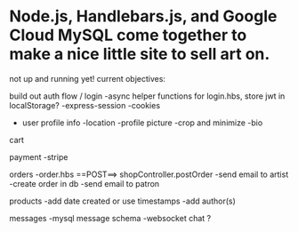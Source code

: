 # Node.js, Handlebars.js, and Google Cloud MySQL come together to make a nice little site to sell art on.

not up and running yet!
current objectives:

build out auth flow / login
-async helper functions for login.hbs, store jwt in localStorage?
-express-session
-cookies

- user profile info
  -location
  -profile picture
  -crop and minimize
  -bio

cart

payment
-stripe

orders
-order.hbs ==POST==> shopController.postOrder
-send email to artist
-create order in db
-send email to patron

products
-add date created or use timestamps
-add author(s)

messages
-mysql message schema
-websocket chat ?
